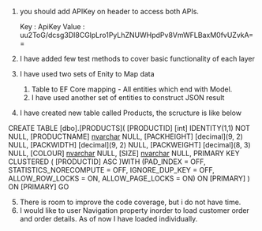 1. you should add APIKey on header to access both APIs.

	Key : ApiKey
	Value : uu2ToG/dcsg3DI8CGlpLro1PyLhZNUWHpdPv8VmWFLBaxM0fvUZvkA==
2. I have added few test methods to cover basic functionality of each layer

3. I have used two sets of Enity to Map data 
	1. Table to EF Core mapping -  All entities which end with Model.
	2. I have used another set of entities to construct JSON result
4. I have created new table called Products, the scructure is like below

CREATE TABLE [dbo].[PRODUCTS](
	[PRODUCTID] [int] IDENTITY(1,1) NOT NULL,
	[PRODUCTNAME] [nvarchar](50) NULL,
	[PACKHEIGHT] [decimal](9, 2) NULL,
	[PACKWIDTH] [decimal](9, 2) NULL,
	[PACKWEIGHT] [decimal](8, 3) NULL,
	[COLOUR] [nvarchar](20) NULL,
	[SIZE] [nvarchar](20) NULL,
PRIMARY KEY CLUSTERED 
(
	[PRODUCTID] ASC
)WITH (PAD_INDEX = OFF, STATISTICS_NORECOMPUTE = OFF, IGNORE_DUP_KEY = OFF, ALLOW_ROW_LOCKS = ON, ALLOW_PAGE_LOCKS = ON) ON [PRIMARY]
) ON [PRIMARY]
GO


5. There is room to improve the code coverage, but i do not have time.
6. I would like to user Navigation property inorder to load customer order and order details. As of now I have loaded individually.



